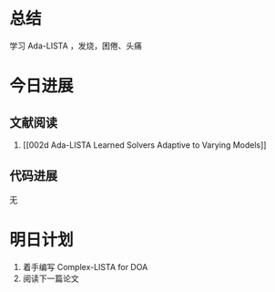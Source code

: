 # 总结

学习 Ada-LISTA ，发烧，困倦、头痛

# 今日进展

## 文献阅读

1. [[002d Ada-LISTA Learned Solvers Adaptive to Varying Models]]

## 代码进展

无

# 明日计划

1. 着手编写 Complex-LISTA for DOA
2. 阅读下一篇论文

